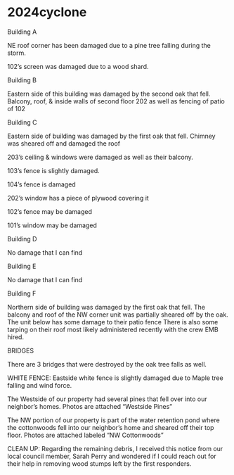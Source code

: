 # 2024cyclone

Building A

NE roof corner has been damaged due to a pine tree falling during the storm. 

102’s screen was damaged due to a wood shard.

Building B

Eastern side of this building was damaged by the second oak that fell. Balcony, roof, & inside walls of second floor 202 as well as fencing of patio of 102

Building C

Eastern side of building was damaged by the first oak that fell. Chimney was sheared off and damaged the roof

203’s ceiling & windows were damaged as well as their balcony. 

103’s fence is slightly damaged. 

104’s fence is damaged

202’s window has a piece of plywood covering it

102’s fence may be damaged

101’s window may be damaged

Building D

No damage that I can find

Building E

No damage that I can find

Building F

Northern side of building was damaged by the first oak that fell. The balcony and roof of the NW corner unit was partially sheared off by the oak. The unit below has some damage to their patio fence There is also some tarping on their roof most likely administered recently with the crew EMB hired.

BRIDGES 

There are 3 bridges that were destroyed by the oak tree falls as well.  

WHITE FENCE: Eastside white fence is slightly damaged due to Maple tree falling and wind force. 

The Westside of our property had several pines that fell over into our neighbor’s homes. Photos are attached “Westside Pines”

The NW portion of our property is part of the water retention pond where the cottonwoods fell into our neighbor’s home and sheared off their top floor. Photos are attached labeled “NW Cottonwoods”

CLEAN UP: Regarding the remaining debris, I received this notice from our local council member, Sarah Perry and wondered if I could reach out for their help in removing wood stumps left by the first responders.
